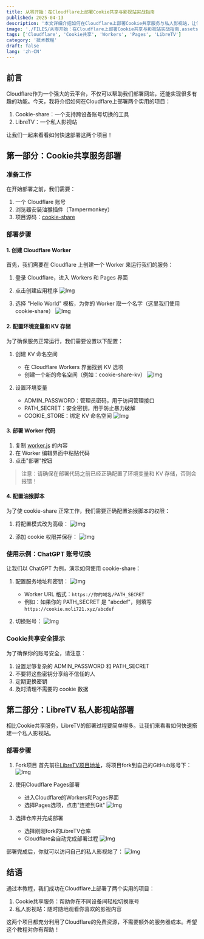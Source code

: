 ```yaml
---
title: 从零开始：在Cloudflare上部署Cookie共享与影视站实战指南
published: 2025-04-13
description: '本文详细介绍如何在Cloudflare上部署Cookie共享服务与私人影视站，让你轻松实现多账号切换、跨设备同步和随心观影。'
image: './FILES/从零开始：在Cloudflare上部署Cookie共享与影视站实战指南.assets/img-20250414000555.png'
tags: ['Cloudflare', 'Cookie共享', 'Workers', 'Pages', 'LibreTV']
category: '技术教程'
draft: false 
lang: 'zh-CN'
---
```


## 前言

Cloudflare作为一个强大的云平台，不仅可以帮助我们部署网站，还能实现很多有趣的功能。今天，我将介绍如何在Cloudflare上部署两个实用的项目：
1. Cookie-share：一个支持跨设备账号切换的工具
2. LibreTV：一个私人影视站

让我们一起来看看如何快速部署这两个项目！

## 第一部分：Cookie共享服务部署

### 准备工作

在开始部署之前，我们需要：
1. 一个 Cloudflare 账号
2. 浏览器安装油猴插件（Tampermonkey）
3. 项目源码：[cookie-share](https://github.com/fangyuan99/cookie-share/blob/main/README_CN.md)

### 部署步骤

#### 1. 创建 Cloudflare Worker

首先，我们需要在 Cloudflare 上创建一个 Worker 来运行我们的服务：

1. 登录 Cloudflare，进入 Workers 和 Pages 界面
2. 点击创建应用程序
![Img](./FILES/从零开始：在Cloudflare上部署Cookie共享与影视站实战指南.assets/img-20250413233015.png)

3. 选择 "Hello World" 模板，为你的 Worker 取一个名字（这里我们使用 cookie-share）
![Img](./FILES/从零开始：在Cloudflare上部署Cookie共享与影视站实战指南.assets/img-20250413233044.png)

#### 2. 配置环境变量和 KV 存储

为了确保服务正常运行，我们需要设置以下配置：

1. 创建 KV 命名空间
   - 在 Cloudflare Workers 界面找到 KV 选项
   - 创建一个新的命名空间（例如：cookie-share-kv）
![Img](./FILES/从零开始：在Cloudflare上部署Cookie共享与影视站实战指南.assets/img-20250413233409.png)

2. 设置环境变量
   - ADMIN_PASSWORD：管理员密码，用于访问管理接口
   - PATH_SECRET：安全密钥，用于防止暴力破解
   - COOKIE_STORE：绑定 KV 命名空间
![Img](./FILES/从零开始：在Cloudflare上部署Cookie共享与影视站实战指南.assets/img-20250413233327.png)

#### 3. 部署 Worker 代码

1. 复制 [worker.js](https://github.com/fangyuan99/cookie-share/blob/main/_worker.js) 的内容
2. 在 Worker 编辑界面中粘贴代码
3. 点击"部署"按钮

> 注意：请确保在部署代码之前已经正确配置了环境变量和 KV 存储，否则会报错！

#### 4. 配置油猴脚本

为了使 cookie-share 正常工作，我们需要正确配置油猴脚本的权限：

1. 将配置模式改为高级：
![Img](./FILES/从零开始：在Cloudflare上部署Cookie共享与影视站实战指南.assets/img-20250413234139.png)

2. 添加 cookie 权限并保存：
![Img](./FILES/从零开始：在Cloudflare上部署Cookie共享与影视站实战指南.assets/img-20250413234117.png)

### 使用示例：ChatGPT 账号切换

让我们以 ChatGPT 为例，演示如何使用 cookie-share：

1. 配置服务地址和密钥：
![Img](./FILES/从零开始：在Cloudflare上部署Cookie共享与影视站实战指南.assets/img-20250413234308.png)

   - Worker URL 格式：`https://你的域名/PATH_SECRET`
   - 例如：如果你的 PATH_SECRET 是 "abcdef"，则填写 `https://cookie.moli721.xyz/abcdef`

2. 切换账号：
![Img](./FILES/从零开始：在Cloudflare上部署Cookie共享与影视站实战指南.assets/img-20250413234637.png)

### Cookie共享安全提示

为了确保你的账号安全，请注意：
1. 设置足够复杂的 ADMIN_PASSWORD 和 PATH_SECRET
2. 不要将这些密钥分享给不信任的人
3. 定期更换密钥
4. 及时清理不需要的 cookie 数据

## 第二部分：LibreTV 私人影视站部署

相比Cookie共享服务，LibreTV的部署过程要简单得多。让我们来看看如何快速搭建一个私人影视站。

### 部署步骤

1. Fork项目
首先前往[LibreTV项目地址](https://github.com/bestZwei/LibreTV)，将项目fork到自己的GitHub账号下：
![Img](./FILES/从零开始：在Cloudflare上部署Cookie共享与影视站实战指南.assets/img-20250413235015.png)

2. 使用Cloudflare Pages部署
   - 进入Cloudflare的Workers和Pages界面
   - 选择Pages选项，点击"连接到Git"
![Img](./FILES/从零开始：在Cloudflare上部署Cookie共享与影视站实战指南.assets/img-20250413235240.png)

3. 选择仓库并完成部署
   - 选择刚刚fork的LibreTV仓库
   - Cloudflare会自动完成部署过程
![Img](./FILES/从零开始：在Cloudflare上部署Cookie共享与影视站实战指南.assets/img-20250413235117.png)

部署完成后，你就可以访问自己的私人影视站了：
![Img](./FILES/从零开始：在Cloudflare上部署Cookie共享与影视站实战指南.assets/img-20250413235402.png)

## 结语

通过本教程，我们成功在Cloudflare上部署了两个实用的项目：
1. Cookie共享服务：帮助你在不同设备间轻松切换账号
2. 私人影视站：随时随地观看你喜欢的影视内容

这两个项目都充分利用了Cloudflare的免费资源，不需要额外的服务器成本。希望这个教程对你有帮助！